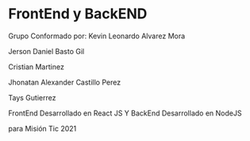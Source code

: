 # FrontEnd y BackEND

Grupo Conformado por:
Kevin Leonardo Alvarez Mora

Jerson Daniel Basto Gil

Cristian Martinez

Jhonatan Alexander Castillo Perez

Tays Gutierrez


FrontEnd Desarrollado en React JS Y BackEnd Desarrollado en NodeJS 

para Misión Tic 2021

